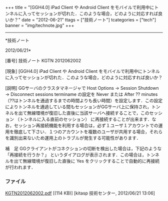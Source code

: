 ﻿+++
title = "[GGH4.0] iPad Client や Android Client をモバイルで利用中にトンネルに入ってセッションが切れた．このような場合，どのように対応すれば良いか？"
date = "2012-06-21"
ttags = ["技術ノート"]
tcategories = ["tech"]
banner = "img/technote.jpg"
+++

-----------------------------------------------------------------------------------------------------------------------------

*技術ノート

2012/06/21*


[番号]
技術ノート KGTN 2012062002

[現象]
[GGH4.0] iPad Client や Android Client
をモバイルで利用中にトンネルに入ってセッションが切れた．このような場合，どのように対応すれば良いか？

[説明]
GGサーバのクラスタマネージャで Host Options → Session Shutdown →
Disconnect sessions terminame の設定を Never または After ?? minutes
（??はトンネルを通過するまでの時間よりも長い時間）を設定します．この設定によりトンネルを通過している間もセッションがGGサーバ上に保持され，トンネルを出て無線環境が復旧した直後に当該サーバへ接続することで，このセッション
（トンネルに入る直前のセッション）
に再接続することが出来ます．なお，セッション再接続機能を利用する場合は，必ず１ユーザ１アカウントでの運用を徹底して下さい．１つのアカウントを複数のユーザが共用する場合，それらを識別出来ないため運用上のトラブルが発生する可能性があります．

補　足
GGクライアントがコネクションの切断を検出した場合は，下記のような
「再接続を行うか？」
というダイアログが表示されます．この場合は，トンネルを出て無線環境が復旧した直後に
Yes をクリックすることで自動的に再接続が行われます．


### ファイル

 
 


[KGTN2012062002.pdf](http://techreport.kitasp.net/attachments/download/913/KGTN2012062002.pdf)
 [(114 KB)] [kitasp 技術センター, 2012/06/21
13:06]


 


 

